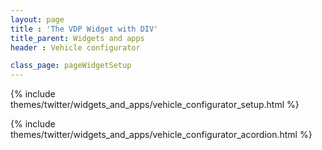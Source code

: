 ```yaml
---
layout: page
title : 'The VDP Widget with DIV'
title_parent: Widgets and apps
header : Vehicle configurator

class_page: pageWidgetSetup
---
```


{% include themes/twitter/widgets_and_apps/vehicle_configurator_setup.html %}

<div id="widget-placeholder"></div>
<script  type="text/javascript"  src="http://pure-wave-1620.herokuapp.com/loader.js"></script>
<script type="text/javascript">
    (function(){
    var widget = EDM.createWidget({
        "renderTo": "widget-placeholder",
        "width": 901,
        "options": {
            "apiKey": "5wxzdz9uk36tgteztydfc6e9",
            "vin": "2C3CCABG6FH814232",
            "turnOnEmbedding": "true",
            "isConfigurator": "false"
        },
        "components": [{"id":"section-2","section":"aft.creative.carRatingAndReviews"},{"id":"section-3","section":"aft.creative.trueCostToOwn"}]
    });
    }());
</script>


{% include themes/twitter/widgets_and_apps/vehicle_configurator_acordion.html %}
